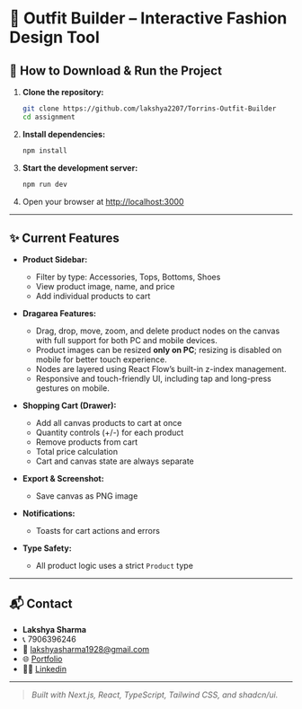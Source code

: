 # 👗 Outfit Builder – Interactive Fashion Design Tool

## 🚀 How to Download & Run the Project

1. **Clone the repository:**
   ```bash
   git clone https://github.com/lakshya2207/Torrins-Outfit-Builder
   cd assignment
   ```
2. **Install dependencies:**
   ```bash
   npm install
   ```
3. **Start the development server:**
   ```bash
   npm run dev
   ```
4. Open your browser at [http://localhost:3000](http://localhost:3000)

---

## ✨ Current Features

- **Product Sidebar:**
  - Filter by type: Accessories, Tops, Bottoms, Shoes
  - View product image, name, and price
  - Add individual products to cart

- **Dragarea Features:**

  - Drag, drop, move, zoom, and delete product nodes on the canvas with full support for both PC and mobile devices.
  - Product images can be resized **only on PC**; resizing is disabled on mobile for better touch experience.
  - Nodes are layered using React Flow’s built-in z-index management.
  - Responsive and touch-friendly UI, including tap and long-press gestures on mobile.



- **Shopping Cart (Drawer):**
  - Add all canvas products to cart at once
  - Quantity controls (+/-) for each product
  - Remove products from cart
  - Total price calculation
  - Cart and canvas state are always separate

- **Export & Screenshot:**
  - Save canvas as PNG image

- **Notifications:**
  - Toasts for cart actions and errors

- **Type Safety:**
  - All product logic uses a strict `Product` type

---

## 📬 Contact

- **Lakshya Sharma**
- 📞 7906396246
- 📧 [lakshyasharma1928@gmail.com](mailto:lakshyasharma1928@gmail.com)
- 🌐 [Portfolio](https://lakshyaportfolio-mu.vercel.app/)
- 🧑‍💻 [Linkedin](https://www.linkedin.com/in/lakshya2207)

---

> _Built with Next.js, React, TypeScript, Tailwind CSS, and shadcn/ui._


